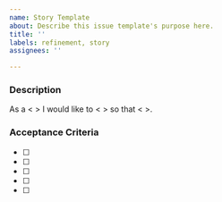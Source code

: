 ```yaml
---
name: Story Template
about: Describe this issue template's purpose here.
title: ''
labels: refinement, story
assignees: ''

---
```


### Description
As a < > I would like to < > so that < >.

### Acceptance Criteria

- [ ] 
- [ ] 
- [ ] 
- [ ] 
- [ ]
